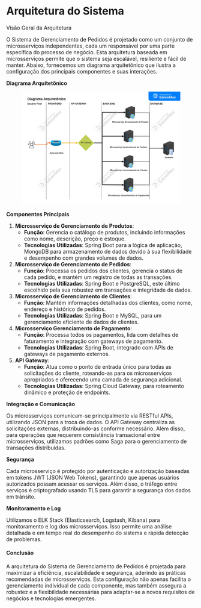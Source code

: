 # Arquitetura do Sistema

Visão Geral da Arquitetura

O Sistema de Gerenciamento de Pedidos é projetado como um conjunto de microsserviços independentes, cada um responsável por uma parte específica do processo de negócio. Esta arquitetura baseada em microsserviços permite que o sistema seja escalável, resiliente e fácil de manter. Abaixo, fornecemos um diagrama arquitetônico que ilustra a configuração dos principais componentes e suas interações.

**Diagrama Arquitetônico**



<figure><img src="../.gitbook/assets/Diagrama Arquitetonico.jpg" alt=""><figcaption></figcaption></figure>

**Componentes Principais**

1. **Microsserviço de Gerenciamento de Produtos**:
   * **Função**: Gerencia o catálogo de produtos, incluindo informações como nome, descrição, preço e estoque.
   * **Tecnologias Utilizadas**: Spring Boot para a lógica de aplicação, MongoDB para armazenamento de dados devido à sua flexibilidade e desempenho com grandes volumes de dados.
2. **Microsserviço de Gerenciamento de Pedidos**:
   * **Função**: Processa os pedidos dos clientes, gerencia o status de cada pedido, e mantém um registro de todas as transações.
   * **Tecnologias Utilizadas**: Spring Boot e PostgreSQL, este último escolhido pela sua robustez em transações e integridade de dados.
3. **Microsserviço de Gerenciamento de Clientes**:
   * **Função**: Mantém informações detalhadas dos clientes, como nome, endereço e histórico de pedidos.
   * **Tecnologias Utilizadas**: Spring Boot e MySQL, para um gerenciamento eficiente de dados de clientes.
4. **Microsserviço Gerenciamento de Pagamento**:
   * **Função**: Processa todos os pagamentos, lida com detalhes de faturamento e integração com gateways de pagamento.
   * **Tecnologias Utilizadas**: Spring Boot, integrado com APIs de gateways de pagamento externos.
5. **API Gateway**:
   * **Função**: Atua como o ponto de entrada único para todas as solicitações do cliente, roteando-as para os microsserviços apropriados e oferecendo uma camada de segurança adicional.
   * **Tecnologias Utilizadas**: Spring Cloud Gateway, para roteamento dinâmico e proteção de endpoints.

**Integração e Comunicação**

Os microsserviços comunicam-se principalmente via RESTful APIs, utilizando JSON para a troca de dados. O API Gateway centraliza as solicitações externas, distribuindo-as conforme necessário. Além disso, para operações que requerem consistência transacional entre microsserviços, utilizamos padrões como Saga para o gerenciamento de transações distribuídas.

**Segurança**

Cada microsserviço é protegido por autenticação e autorização baseadas em tokens JWT (JSON Web Tokens), garantindo que apenas usuários autorizados possam acessar os serviços. Além disso, o tráfego entre serviços é criptografado usando TLS para garantir a segurança dos dados em trânsito.

**Monitoramento e Log**

Utilizamos o ELK Stack (Elasticsearch, Logstash, Kibana) para monitoramento e log dos microsserviços. Isso permite uma análise detalhada e em tempo real do desempenho do sistema e rápida detecção de problemas.

#### Conclusão

A arquitetura do Sistema de Gerenciamento de Pedidos é projetada para maximizar a eficiência, escalabilidade e segurança, aderindo às práticas recomendadas de microsserviços. Esta configuração não apenas facilita o gerenciamento individual de cada componente, mas também assegura a robustez e a flexibilidade necessárias para adaptar-se a novos requisitos de negócios e tecnologias emergentes.
